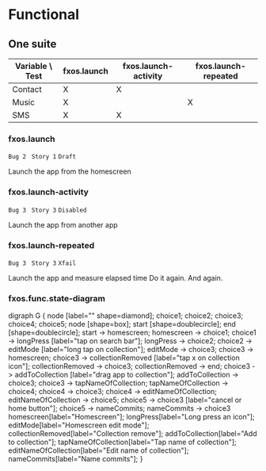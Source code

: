 # Functional

## One suite

Variable \ Test  | fxos.launch | fxos.launch-activity | fxos.launch-repeated
--- | ---- | ---- | ----
Contact | X    | X |
Music | X    | | X
SMS | X | X |

### fxos.launch
`Bug 2 `
`Story 1`
`Draft`

Launch the app from the homescreen

### fxos.launch-activity
`Bug 3 `
`Story 3`
`Disabled`

Launch the app from another app


### fxos.launch-repeated
`Bug 3 `
`Story 3`
`Xfail`

Launch the app and measure elapsed time
Do it again.
And again.


### fxos.func.state-diagram
digraph G {
  node [label="" shape=diamond]; choice1;  choice2;  choice3;  choice4;  choice5;
  node [shape=box];
  start [shape=doublecircle];
  end [shape=doublecircle];
  start -> homescreen;
  homescreen -> choice1;
  choice1 -> longPress [label="tap on search bar"];
  longPress -> choice2;
  choice2 -> editMode [label="long tap on collection"];
  editMode -> choice3;
  choice3 -> homescreen;
  choice3 -> collectionRemoved [label="tap x on collection icon"];
  collectionRemoved -> choice3;
  collectionRemoved -> end;
  choice3 -> addToCollection [label="drag app to collection"];
  addToCollection -> choice3;
  choice3 -> tapNameOfCollection;
  tapNameOfCollection -> choice4;
  choice4 -> choice3;
  choice4 -> editNameOfCollection;
  editNameOfCollection -> choice5;
  choice5 -> choice3  [label="cancel or home button"];
  choice5 -> nameCommits;
  nameCommits -> choice3
  homescreen[label="Homescreen"];
  longPress[label="Long press an icon"];
  editMode[label="Homescreen edit mode"];
  collectionRemoved[label="Collection remove"];
  addToCollection[label="Add to collection"];
  tapNameOfCollection[label="Tap name of collection"];
  editNameOfCollection[label="Edit name of collection"];
  nameCommits[label="Name commits"];
}
